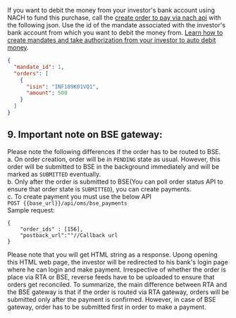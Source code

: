 
If you want to debit the money from your investor's bank account using NACH to fund this purchase, call the [create order to pay via nach api](https://fintechprimitives.com/api/#post-create-lumpsum-order-nach) with the following json. Use the id of the mandate associated with the investor's bank account from which you want to debit the money from.
[Learn how to create mandates and take authorization from your investor to auto debit money](aa).

```json
{
  "mandate_id": 1,
  "orders": [
    {
      "isin": "INF109K01VQ1",
      "amount": 500
    }
  ]
}
```

## 9. Important note on BSE gateway:<br>
Please note the following differences if the order has to be routed to BSE.<br>
a. On order creation, order will be in `PENDING` state as usual. However, this order will be submitted to BSE in the background immediately and will be marked as `SUBMITTED` eventually. <br>
b. Only after the order is submitted to BSE(You can poll order status API to ensure that order state is `SUBMITTED`), you can create payments.<br>
c. To create payment you must use the below API<br>
`POST {{base_url}}/api/oms/bse_payments`<br>
Sample request:<br>
```
{
    "order_ids" : [156],
    "postback_url":""//Callback url 
}
```
Please note that you will get HTML string as a response. Upong opening this HTML web page, the investor will be redirected to his bank's login page where he can login and make payment. Irrespective of whether the order is place via RTA or BSE, reverse feeds have to be uploaded to ensure that orders get reconciled. To summarize, the main difference between RTA and the BSE gateway is that if the order is routed via RTA gateway, orders will be submitted only after the payment is confirmed. However, in case of BSE gateway, order has to be submitted first in order to make a payment.


